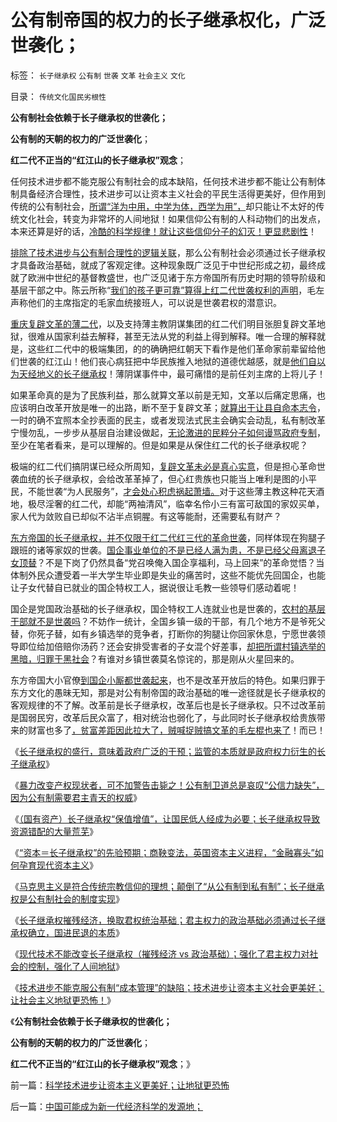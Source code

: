 # 公有制帝国的权力的长子继承权化，广泛世袭化；

标签： `长子继承权` `公有制` `世袭` `文革` `社会主义` `文化` 

目录： `传统文化国民劣根性`

**公有制社会依赖于长子继承权的世袭化；**

**公有制的天朝的权力的广泛世袭化**；

**红二代不正当的“红江山的长子继承权”观念**；



任何技术进步都不能克服公有制社会的成本缺陷，任何技术进步都不能让公有制体制具备经济合理性，技术进步可以让资本主义社会的平民生活得更美好，但作用到传统的公有制社会，[所谓“洋为中用，中学为体，西学为用”，](../../../2011/1/23/五四愚昧精神和中世纪道德法庭.md)却只能让不太好的传统文化社会，转变为非常坏的人间地狱！如果信仰公有制的人科动物们的出发点，本来还算是好的话，[冷酷的科学规律！就让这些信仰分子的幻灭！更显悲剧性](../../../2012/8/22/什么是文化？什么是制度？最残酷的是幻灭!.md)！

[排除了技术进步与公有制合理性的逻辑关联](../../../2012/7/9/战争不能推动技术进步，技术对公有制社会没有贡献.md)，那么公有制社会必须通过长子继承权才具备政治基础，就成了客观定律。这种现象既广泛见于中世纪形成之初，最终成就了欧洲中世纪的基督教盛世，也广泛见诸于东方帝国所有历史时期的领导阶级和基层干部之中。陈云所称“[我们的孩子更可靠”算得上红二代世袭权利的声明](../../../2012/3/8/市场经济的自由，计划经济的许可证.md)，毛左声称他们的主席指定的毛家血统接班人，可以说是世袭君权的潜意识。

[重庆复辟文革的薄二代](../../../2012/6/26/关于重庆的好消息.md)，以及支持薄主教阴谋集团的红二代们明目张胆复辟文革地狱，很难从国家利益去解释，甚至无法从党的利益上得到解释。唯一合理的解释就是，这些红二代中的极端集团，的的确确把红朝天下看作是他们革命家前辈留给他们世袭的红江山！他们丧心病狂把中华民族推入地狱的道德优越感，就是[他们自以为天经地义的长子继承权](../../../2012/10/3/长子继承权primogeniture是封建的基础.md)！薄阴谋事件中，最可痛惜的是前任刘主席的上将儿子！

如果革命真的是为了民族利益，那么就算文革以前是无知，文革以后痛定思痛，也应该明白改革开放是唯一的出路，断不至于复辟文革；[就算出于让县自命本志令](../../../2009/10/24/《让县自明本志令》边界成本和死亡循环.md)，一时的确不宜照本全抄表面的民主，或者发现法式民主会确实会动乱，私有制改革宁慢勿乱，一步步从基层自治建设做起，[无论激进的民粹分子如何谩骂政府专制](../../../2012/2/23/民主改革者要有勇气“海宇天空独往来”.md)，至少在笔者看来，是可以理解的。但是如果是从保住红二代的长子继承权呢？

极端的红二代们搞阴谋已经众所周知，[复辟文革未必是真心实意](http://darthvad.blog.sohu.com/216124630.html)，但是担心革命世袭血统的长子继承权，会给改革革掉了，但心红贵族也只能当上唯利是图的小平民，不能世袭“为人民服务”，[才会处心积虑祸起萧墙。](http://darthvad.blog.sohu.com/189379038.html)对于这些薄主教这种花天酒地，极尽淫奢的红二代，却能“两袖清风”，临幸名伶小三有富可敌国的家奴买单，家人代为敛败自已却似不沾半点铜腥。有这等能耐，还需要私有财产？

[东方帝国的长子继承权，并不仅限于红二代红三代的革命世袭](../../../2012/2/28/为什么私有制至关重要？官二代的极端价值观是如何形成的？.md)，同样体现在狗腿子跟班的诸等家奴的世袭。[国企事业单位的不是已经人满为患，不是已经父母离退子女顶替](../../../2010/9/17/最根本的腐败：国企父母离退子女顶替.md)？不是下岗了仍然具备“党召唤俺入国企享福利，马上回来”的革命觉悟？当体制外民众遭受着一半大学生毕业即是失业的痛苦时，这些不能优先回国企，也能让子女代替自已就业的国企特权工人，据说很让毛教一些领导们感动着呢！

国企是党国政治基础的长子继承权，国企特权工人连就业也是世袭的，[农村的基层干部就不是世袭吗](../../../2012/10/5/马克思主义在西方传统中根基深厚.md)？不妨作一统计，全国乡镇一级的干部，有几个地方不是爷死父替，你死子替，如有乡镇选举的竞争者，打断你的狗腿让你回家休息，宁愿世袭领导即位给加倍赔你汤药？还会安排受害者的子女混个好差事，[却把所谓村镇选举的黑暗，归罪于黑社会](../../../2011/5/16/公有制“防民之富甚于防川”.md)？有谁对乡镇世袭莫名惊诧的，那是刚从火星回来的。

东方帝国大小官僚[到国企小厮都世袭起来](../../../2012/8/31/“向弱者倾斜”是最伪善的美德.md)，也不是改革开放后的特色。如果归罪于东方文化的愚昧无知，那是对公有制帝国的政治基础的唯一途径就是长子继承权的客观规律的不了解。改革前是长子继承权，改革后也是长子继承权。只不过改革前是国弱民穷，改革后民众富了，相对统治也弱化了，与此同时长子继承权给贵族带来的财富也多了[，贫富差距因此拉大了，贼喊捉贼搞文革的毛左棍也来了](../../../2009/8/10/主要矛盾很可能就是体制内外的矛盾.md)！而已！

《[长子继承权的盛行，意味着政府广泛的干预；监管的本质就是政府权力衍生的长子继承权](../../../2012/10/6/长子继承权意味着政府干预,监管的本质就是长子继承权.md)》

《[暴力改变产权现状者，可不加警告击毙之！公有制卫道总是哀叹“公信力缺失”，因为公有制需要君主青天的权威](../../../2012/10/6/为什么美国的资产价格高，中国的资产就只能对外贱卖？.md)》

《[（国有资产）长子继承权“保值增值”，让国民低人经成为必要；长子继承权导致资源错配的大量荒芜](../../../2012/10/6/长子继承权导致资源错配后的大量荒芜及大萧条.md)》

《[“资本＝长子继承权”的先验预期；商鞅变法，英国资本主义进程，“金融寡头”如何孕育现代资本主义](../../../2012/10/8/“资本＝长子继承权”，商鞅变法，英国维新，金融寡头.md)》

《[马克思主义是符合传统宗教信仰的理想；颠倒了“从公有制到私有制”；长子继承权是公有制社会的制度实现](../../../2012/10/8/长子继承权是公有制社会的制度实现.md)》

《[长子继承权摧残经济，换取君权统治基础；君主权力的政治基础必须通过长子继承权确立，国进民退的本质](../../../2012/10/8/长子继承权摧残经济，换取君权统治基础.md)》

《[现代技术不能改变长子继承权（摧残经济
vs 政治基础）；强化了君主权力对社会的控制，强化了人间地狱](../../../2012/10/9/戈尔巴乔夫本来坐视亿万民众的枉死.md)》

《[技术进步不能克服公有制“成本管理”的缺陷；技术进步让资本主义社会更美好；让社会主义地狱更恐怖！](../../../2012/10/9/科学技术进步让资本主义更美好；让地狱更恐怖.md)》

《**公有制社会依赖于长子继承权的世袭化；**

**公有制的天朝的权力的广泛世袭化**；

**红二代不正当的“红江山的长子继承权”观念**；》



前一篇：[科学技术进步让资本主义更美好；让地狱更恐怖](../../../2012/10/9/科学技术进步让资本主义更美好；让地狱更恐怖.md)

后一篇：[中国可能成为新一代经济科学的发源地；](../../../2012/10/9/中国可能成为新一代经济科学的发源地；.md)